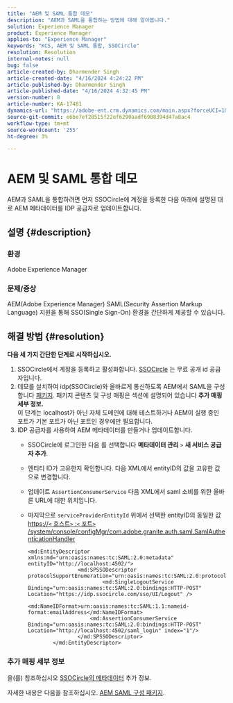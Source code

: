 ```yaml
---
title: "AEM 및 SAML 통합 데모"
description: "AEM과 SAML을 통합하는 방법에 대해 알아봅니다."
solution: Experience Manager
product: Experience Manager
applies-to: "Experience Manager"
keywords: "KCS, AEM 및 SAML 통합, SSOCircle"
resolution: Resolution
internal-notes: null
bug: false
article-created-by: Dharmender Singh
article-created-date: "4/16/2024 4:24:22 PM"
article-published-by: Dharmender Singh
article-published-date: "4/16/2024 4:32:45 PM"
version-number: 8
article-number: KA-17481
dynamics-url: "https://adobe-ent.crm.dynamics.com/main.aspx?forceUCI=1&pagetype=entityrecord&etn=knowledgearticle&id=7d3210c6-0dfc-ee11-a1fe-6045bd026dc7"
source-git-commit: e6be7ef28515f22ef6290aadf6908394d47a8ac4
workflow-type: tm+mt
source-wordcount: '255'
ht-degree: 3%

---
```


# AEM 및 SAML 통합 데모


AEM과 SAML을 통합하려면 먼저 SSOCircle에 계정을 등록한 다음 아래에 설명된 대로 AEM 메타데이터를 IDP 공급자로 업데이트합니다.

## 설명 {#description}


### <b>환경</b>

Adobe Experience Manager

### <b>문제/증상</b>

AEM(Adobe Experience Manager) SAML(Security Assertion Markup Language) 지원을 통해 SSO(Single Sign-On) 환경을 간단하게 제공할 수 있습니다.


## 해결 방법 {#resolution}


<b>다음 세 가지 간단한 단계로 시작하십시오.</b>

1. SSOCircle에서 계정을 등록하고 활성화합니다. [SSOCircle](https://www.ssocircle.com/en/) 는 무료 공개 id 공급자입니다.
2. 데모를 설치하여 idp(SSOCircle)와 올바르게 통신하도록 AEM에서 SAML을 구성합니다 [패키지](https://files.acrobat.com/a/preview/d0017bf5-c35a-483e-80a0-d6bfb0526299). 패키지 콘텐츠 및 구성 매핑은 섹션에 설명되어 있습니다 <b>추가 매핑 세부 정보.</b>\
   이 단계는 localhost가 아닌 자체 도메인에 대해 테스트하거나 AEM이 실행 중인 포트가 기본 포트가 아닌 포트인 경우에만 필요합니다.
3. IDP 공급자를 사용하여 AEM 메타데이터를 만들거나 업데이트합니다.
   - SSOCircle에 로그인한 다음 를 선택합니다 <b>메타데이터 관리</b> `>`  <b>새 서비스 공급자 추가</b>.
   - 엔티티 ID가 고유한지 확인합니다. 다음 XML에서 entityID의 값을 고유한 값으로 변경합니다.
   - 업데이트 `AssertionConsumerService` 다음 XML에서 saml 소비를 위한 올바른 URL에 대한 위치입니다.
   - 마지막으로 `serviceProviderEntityId` 위에서 선택한 entityID의 동일한 값 [https://`<` 호스트`>` :`<` 포트`>` /system/console/configMgr/com.adobe.granite.auth.saml.SamlAuthenticationHandler](https://&lt;host>:&lt;port>/system/console/configMgr/com.adobe.granite.auth.saml.SamlAuthenticationHandler)


     ```
     <md:EntityDescriptor xmlns:md="urn:oasis:names:tc:SAML:2.0:metadata" entityID="http://localhost:4502/">
                     <md:SPSSODescriptor protocolSupportEnumeration="urn:oasis:names:tc:SAML:2.0:protocol">
                             <md:SingleLogoutService Binding="urn:oasis:names:tc:SAML:2.0:bindings:HTTP-POST" Location="https://idp.ssocircle.com/sso/UI/Logout" />
                             <md:NameIDFormat>urn:oasis:names:tc:SAML:1.1:nameid-format:emailAddress</md:NameIDFormat>        
                         <md:AssertionConsumerService Binding="urn:oasis:names:tc:SAML:2.0:bindings:HTTP-POST" Location="http://localhost:4502/saml_login" index="1"/>    
                     </md:SPSSODescriptor>
             </md:EntityDescriptor>
     ```


### 추가 매핑 세부 정보

을(를) 참조하십시오 [SSOCircle의 메타데이터](https://idp.ssocircle.com/) 추가 정보.

자세한 내용은 다음을 참조하십시오. [AEM SAML 구성 패키지](https://acrobat.adobe.com/link/track?uri=urn%3Aaaid%3Ascds%3AUS%3Ad0017bf5-c35a-483e-80a0-d6bfb0526299).
